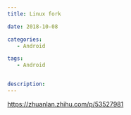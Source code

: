```yaml
---
title: Linux fork

date: 2018-10-08

categories: 
   - Android

tags: 
   - Android 


description: ​
---
```




https://zhuanlan.zhihu.com/p/53527981